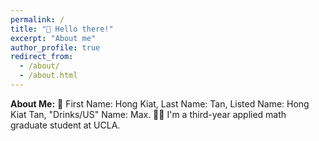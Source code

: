 ```yaml
---
permalink: /
title: "👋 Hello there!"
excerpt: "About me"
author_profile: true
redirect_from: 
  - /about/
  - /about.html
---
```


**About Me:**
👦 First Name: Hong Kiat, 
    Last Name: Tan,
    Listed Name: Hong Kiat Tan,
    "Drinks/US" Name: Max.
👨‍🎓 I'm a third-year applied math graduate student at UCLA.

